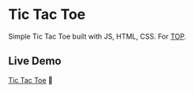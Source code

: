 # Tic Tac Toe
Simple Tic Tac Toe built with JS, HTML, CSS.
For [TOP](https://www.theodinproject.com/lessons/node-path-javascript-tic-tac-toe). 

## Live Demo
[Tic Tac Toe](https://ddannyll.github.io/tic-tac-toe/) 🚀